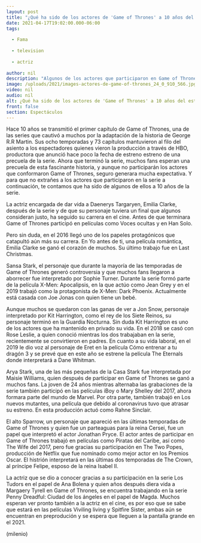 ```yaml
---
layout: post
title: "¿Qué ha sido de los actores de 'Game of Thrones' a 10 años del estreno de la serie?"
date: 2021-04-17T19:02:00.000-06:00
tags:
  
  - Fama
  
  - television
  
  - actriz
  
author: nil
description: "Algunos de los actores que participaron en Game of Thrones han destacado en el cine, incluso hay uno que fue nominado a un Oscar. "
image: /uploads/2021/images-actores-de-game-of-thrones_24_0_910_566.jpg
video: nil
audio: nil
alt: ¿Qué ha sido de los actores de 'Game of Thrones' a 10 años del estreno de la serie?
front: false
section: Espectáculos
---
```


Hace 10 años se transmitió el primer capítulo de Game of Thrones, una de las series que cautivó a muchos por la adaptación de la historia de George R.R Martin. Sus ocho temporadas y 73 capítulos mantuvieron al filo del asiento a los espectadores quienes vieron la producción a través de  HBO, productora que anunció hace poco la fecha de estreno estreno de una precuela de la serie. Ahora que terminó la serie, muchos fans esperan una precuela de esta fascinante historia, y aunque no participarán los actores que conformaron Game of Thrones, seguro generara mucha expectativa. Y para que no extrañes a los actores que participaron en la serie a continuación, te contamos que ha sido de algunos de ellos a 10 años de la serie. 

La actriz encargada de dar vida a Daenerys Targaryen, Emilia Clarke, después de la serie y de que su personaje tuviera un final que algunos consideran justo, ha seguido su carrera en el cine. Antes de que terminara Game of Thrones participó en películas como Voces ocultas y en Han Solo. 

Pero sin duda, en el 2016 llegó uno de los papeles protagónicos que catapultó aún más su carrera. En Yo antes de ti, una película romántica, Emilia Clarke se ganó el corazón de muchos. Su último trabajo fue en Last Christmas. 

Sansa Stark, el personaje que durante la mayoría de las temporadas de Game of Thrones generó controversia y que muchos fans llegaron a aborrecer fue interpretado por Sophie Turner. Durante la serie formó parte de la película X-Men: Apocalipsis, en la que actúo como Jean Grey  y en el 2019 trabajó como la protagonista de X-Men: Dark Phoenix. Actualmente está casada con Joe Jonas con quien tiene un bebé. 

Aunque muchos se quedaron con las ganas de ver a Jon Snow, personaje interpretado por Kit Harrington, como el rey de los Siete Reinos, su personaje terminó en la Guardia Nocturna. Sin duda Kit Harrington es uno de los actores que ha mantenido en privado su vida. En el 2018 se casó con Rose Leslie, a quien conoció mientras los dos trabajaban en la serie, recientemente se convirtieron en padres. En cuanto a su vida laboral, en el 2019 le dio voz al personaje de Eret en la película Cómo entrenar a tu dragón 3 y se prevé que en este año se estrene la película The Eternals donde interpretará a Dane Whitman. 

Arya Stark, una de las más pequeñas de la Casa Stark fue interpretada por Maisie Williams, quien después de participar en Game of Thrones se ganó a muchos fans. La joven de 24 años mientras alternaba las grabaciones de la serie también participó en las películas iBoy o Mary Shelley del 2017, ahora formara parte del mundo de Marvel. Por otra parte, también trabajó en Los nuevos mutantes, una película que debido al coronavirus tuvo que atrasar su estreno. En esta producción actuó como Rahne Sinclair.

El alto Sparrow, un personaje que apareció en las últimas temporadas de Game of Thrones y quien fue un parteaguas para la reina Cersei, fue un papel que interpretó el actor Jonathan Pryce. El actor antes de participar en Game of Thrones trabajó en películas como Piratas del Caribe, así como The Wife del 2017, pero fue gracias su participación en The Two Popes, producción de Netflix que fue nominado como mejor actor en los Premios Oscar. El histrión interpretará en las últimas dos temporadas de The Crown, al príncipe Felipe, esposo de la reina Isabel II.  

La actriz que se dio a conocer gracias a su participación en la serie Los Tudors en el papel de Ana Bolena y quien años después diera vida a Margaery Tyrell en Game of Thrones, se encuentra trabajando en la serie Penny Dreadful: Ciudad de los ángeles en el papel de Magda. Muchos esperan ver pronto también a la actriz en el cine, es por eso que se sabe que estará en las películas Viviling living y Spitfire Sister, ambas aún se encuentran en preprodución y se espera que lleguen a la pantalla grande en el 2021. 

(milenio)